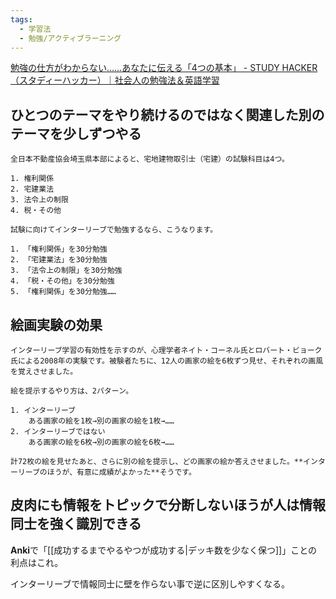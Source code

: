 ```yaml
---
tags:
  - 学習法
  - 勉強/アクティブラーニング
---
```

[勉強の仕方がわからない……あなたに伝える「4つの基本」 - STUDY HACKER（スタディーハッカー）｜社会人の勉強法＆英語学習](https://studyhacker.net/how-to-study#AGES%E3%82%92%E5%8F%96%E3%82%8A%E5%85%A5%E3%82%8C%E3%81%9F%E5%8B%89%E5%BC%B7%E3%81%AE%E4%BB%95%E6%96%B94%E9%81%B8)

## ひとつのテーマをやり続けるのではなく関連した別のテーマを少しずつやる

```
全日本不動産協会埼玉県本部によると、宅地建物取引士（宅建）の試験科目は4つ。

1. 権利関係
2. 宅建業法
3. 法令上の制限
4. 税・その他

試験に向けてインターリーブで勉強するなら、こうなります。

1. 「権利関係」を30分勉強
2. 「宅建業法」を30分勉強
3. 「法令上の制限」を30分勉強
4. 「税・その他」を30分勉強
5. 「権利関係」を30分勉強……
```

## 絵画実験の効果
```
インターリーブ学習の有効性を示すのが、心理学者ネイト・コーネル氏とロバート・ビョーク氏による2008年の実験です。被験者たちに、12人の画家の絵を6枚ずつ見せ、それぞれの画風を覚えさせました。

絵を提示するやり方は、2パターン。

1. インターリーブ  
    ある画家の絵を1枚→別の画家の絵を1枚→……
2. インターリーブではない  
    ある画家の絵を6枚→別の画家の絵を6枚→……

計72枚の絵を見せたあと、さらに別の絵を提示し、どの画家の絵か答えさせました。**インターリーブのほうが、有意に成績がよかった**そうです。
```

## 皮肉にも情報をトピックで分断しないほうが人は情報同士を強く識別できる

**Anki**で「[[成功するまでやるやつが成功する|デッキ数を少なく保つ]]」ことの利点はこれ。

インターリーブで情報同士に壁を作らない事で逆に区別しやすくなる。